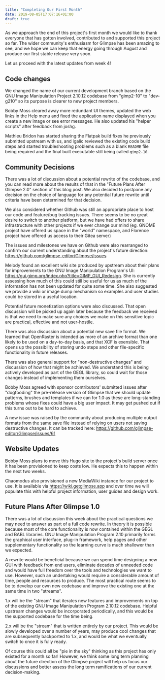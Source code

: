 ```yaml
---
title: "Completing Our First Month"
date: 2019-08-05T17:07:16+01:00
draft: true
---
```

As we approach the end of this project's first month we would like to thank everyone that has gotten involved, contributed to and supported this project so far. The wider community's enthusiasm for Glimpse has been amazing to see, and we hope we can keep that energy going through August and produce our first stable release very soon.

Let us proceed with the latest updates from week 4!

## Code changes
We changed the name of our current development branch based on the GNU Image Manipulation Project 2.10.12 codebase from "gimp2-10" to "dev-g210" so its purpose is clearer to new project members.

Bobby Moss cleared away more redundant UI themes, updated the web links in the Help menu and fixed the application name displayed when you create a new image or see error messages. He also updated his "helper scripts" after feedback from joshg.

Mathieu Bridon has started sharing the Flatpak build fixes he previously submitted upstream with us, and igalic reviewed the existing code build steps and started troubleshooting problems such as a blank `README` file being required and the final built executable still being called `gimp2-10`.

## Community Decisions
There was a lot of discussion about a potential rewrite of the codebase, and you can read more about the results of that in the "Future Plans After Glimpse 2.0" section of this blog post. We also decided to postpone any decision on the choice of language for any potential future rewrite until criteria have been determined for that decision.

We also considered whether Github was still an appropriate place to host our code and feature/bug tracking issues. There seems to be no great desire to switch to another platform, but we have had offers to share infrastructure with other projects if we ever change our mind (eg. GNOME project have offered us space in the "world" namespace, and Florence project have offered us access to their Gitea server)

The issues and milestones we have on Github were also rearranged to confirm our current understanding about the project's future direction: https://github.com/glimpse-editor/Glimpse/issues

Melody found an excellent wiki site produced by upstream about their plans for improvements to the GNU Image Manipulation Program's UI: https://gui.gimp.org/index.php?title=GIMP_GUI_Redesign. She is currently assessing how much of this could still be useful for us as much of the information has not been updated for quite some time. She also suggested we provide a wiki or image dump mechanism so examples and user studies could be stored in a useful location.

Potential future monetization options were also discussed. That open discussion will be picked up again later because the feedback we received is that we need to make sure any choices we make on this sensitive topic are practical, effective and not user-hostile.

There was also discussion about a potential new save file format. We learned that OpenRaster is intended as more of an archive format than one likely to be used on a day-to-day basis, and that XCF is exensible. That opens up the possibility of storing undo steps and other file-specific functionality in future releases.

There was also general support for "non-destructive changes" and discussion of how that might be achieved. We understand this is being actively developed as part of the GEGL library, so could wait for those changes instead of implementing them ourselves.

Bobby Moss agreed with sponsor contributors' submitted issues after "dogfooding" the pre-release version of Glimpse that we should update patterns, brushes and templates if we can for 1.0 as these are long-standing problems whose fixes could have a big user impact. It may get pushed out if this turns out to be hard to achieve.

A new issue was raised by the community about producing multiple output formats from the same save file instead of relying on users not saving destructive changes. It can be tracked here: https://github.com/glimpse-editor/Glimpse/issues/61

## Website Updates
Bobby Moss plans to move this Hugo site to the project's build server once it has been provisioned to keep costs low. He expects this to happen within the next two weeks.

Chaomodus also provisioned a new MediaWiki instance for our project to use. It is available via https://wiki.getglimpse.app and over time we will populate this with helpful project information, user guides and design work.

## Future Plans After Glimpse 1.0
There was a lot of discussion this week about the practical questions we may need to answer as part of a full code rewrite. In theory it is possible because most of the core functionality is now contained within the GEGL and BABL libraries. GNU Image Manipulation Program 2.10 primarily forms the graphical user interface, plug-in framework, help pages and other supplementary functionality so the learning curve is much shallower than we expected.

A rewrite would be beneficial because we can spend time designing a new GUI with feedback from end users, eliminate decades of unneeded code and would have full freedom over the tools and technologies we want to use. However, such an undertaking would require a considerable amount of time, people and resources to produce. The most practical route seems to be to develop our own new codebase and improve the existing one at the same time in two "streams".

1.x will be the "stream" that iterates new features and improvements on top of the existing GNU Image Manipulation Program 2.10.12 codebase. Helpful upstream changes would be incorporated periodically, and this would be the supported codebase for the time being.

2.x will be the "stream" that is written entirely by our project. This would be slowly developed over a number of years, may produce cool changes that are subsequently backported to 1.x, and would be what we eventually switch to once it is fully ready.

Of course this could all be "pie in the sky" thinking as this project has only existed for a month so far! However, we think some long term planning about the future direction of the Glimpse project will help us focus our discussions and better assess the long term ramifications of our current decision-making.
